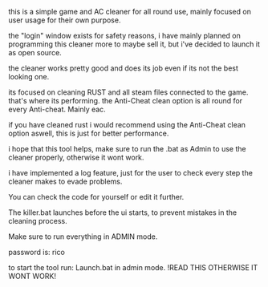 this is a simple game and AC cleaner for all round use, mainly focused on user usage for their own purpose. 

the "login" window exists for safety reasons, i have mainly planned on programming this cleaner more to maybe sell it, but i've decided to launch it as open source. 

the cleaner works pretty good and does its job even if its not the best looking one. 

its focused on cleaning RUST and all steam files connected to the game. that's where its performing. the Anti-Cheat clean option is all round for every Anti-cheat. Mainly eac.

if you have cleaned rust i would recommend using the Anti-Cheat clean option aswell, this is just for better performance. 

i hope that this tool helps, make sure to run the .bat as Admin to use the cleaner properly, otherwise it wont work. 

i have implemented a log feature, just for the user to check every step the cleaner makes to evade problems.

You can check the code for yourself or edit it further.

The killer.bat launches before the ui starts, to prevent mistakes in the cleaning process.

Make sure to run everything in ADMIN mode.

password is: rico

to start the tool run: Launch.bat in admin mode.
!READ THIS OTHERWISE IT WONT WORK!

